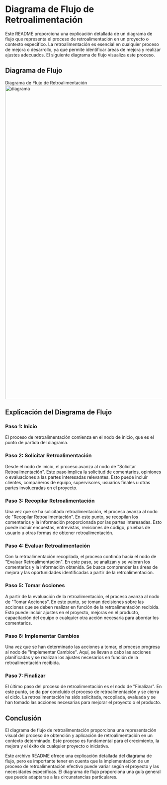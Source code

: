 # Diagrama de Flujo de Retroalimentación

Este README proporciona una explicación detallada de un diagrama de flujo que representa el proceso de retroalimentación en un proyecto o contexto específico. La retroalimentación es esencial en cualquier proceso de mejora o desarrollo, ya que permite identificar áreas de mejora y realizar ajustes adecuados. El siguiente diagrama de flujo visualiza este proceso.

## Diagrama de Flujo

Diagrama de Flujo de Retroalimentación
<img width="1005" alt="diagrama" src="https://github.com/4GeeksAcademy/pt-48-anderson-repovriado/assets/141663667/fe8c111b-0932-49b4-a031-cb967ae33bea">

## Explicación del Diagrama de Flujo

### Paso 1: Inicio

El proceso de retroalimentación comienza en el nodo de inicio, que es el punto de partida del diagrama.

### Paso 2: Solicitar Retroalimentación

Desde el nodo de inicio, el proceso avanza al nodo de "Solicitar Retroalimentación". Este paso implica la solicitud de comentarios, opiniones o evaluaciones a las partes interesadas relevantes. Esto puede incluir clientes, compañeros de equipo, supervisores, usuarios finales u otras partes involucradas en el proyecto.

### Paso 3: Recopilar Retroalimentación

Una vez que se ha solicitado retroalimentación, el proceso avanza al nodo de "Recopilar Retroalimentación". En este punto, se recopilan los comentarios y la información proporcionada por las partes interesadas. Esto puede incluir encuestas, entrevistas, revisiones de código, pruebas de usuario u otras formas de obtener retroalimentación.

### Paso 4: Evaluar Retroalimentación

Con la retroalimentación recopilada, el proceso continúa hacia el nodo de "Evaluar Retroalimentación". En este paso, se analizan y se valoran los comentarios y la información obtenida. Se busca comprender las áreas de mejora y las oportunidades identificadas a partir de la retroalimentación.

### Paso 5: Tomar Acciones

A partir de la evaluación de la retroalimentación, el proceso avanza al nodo de "Tomar Acciones". En este punto, se toman decisiones sobre las acciones que se deben realizar en función de la retroalimentación recibida. Esto puede incluir ajustes en el proyecto, mejoras en el producto, capacitación del equipo o cualquier otra acción necesaria para abordar los comentarios.

### Paso 6: Implementar Cambios

Una vez que se han determinado las acciones a tomar, el proceso progresa al nodo de "Implementar Cambios". Aquí, se llevan a cabo las acciones planificadas y se realizan los ajustes necesarios en función de la retroalimentación recibida.

### Paso 7: Finalizar

El último paso del proceso de retroalimentación es el nodo de "Finalizar". En este punto, se da por concluido el proceso de retroalimentación y se cierra el ciclo. La retroalimentación ha sido solicitada, recopilada, evaluada y se han tomado las acciones necesarias para mejorar el proyecto o el producto.

## Conclusión

El diagrama de flujo de retroalimentación proporciona una representación visual del proceso de obtención y aplicación de retroalimentación en un contexto determinado. Este proceso es fundamental para el crecimiento, la mejora y el éxito de cualquier proyecto o iniciativa.

Este archivo README ofrece una explicación detallada del diagrama de flujo, pero es importante tener en cuenta que la implementación de un proceso de retroalimentación efectivo puede variar según el proyecto y las necesidades específicas. El diagrama de flujo proporciona una guía general que puede adaptarse a las circunstancias particulares.

